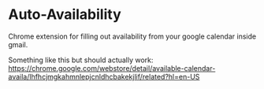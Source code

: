 # Auto-Availability
Chrome extension for filling out availability from your google calendar inside gmail.

Something like this but should actually work: https://chrome.google.com/webstore/detail/available-calendar-availa/lhfhcjmgkahmnlepjcnldhcbakekjlif/related?hl=en-US

